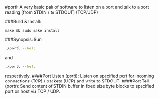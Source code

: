 #portlt
A very basic pair of software to listen on a port and talk to a port reading \[from STDIN / to STDOUT\] (TCP/UDP)

###Build & Install:
```
make && sudo make install
```

###Synopsis:
Run
```bash
./portl --help
```
and
```bash
./portt --help
```
respectively.
####Port Listen (*portl*):
Listen on specified port for incoming connections (TCP) / packets (UDP) and write to STDOUT.
####Port Tell (*portt*):
Send content of STDIN buffer in fixed size byte blocks to specified port on host via TCP / UDP.

